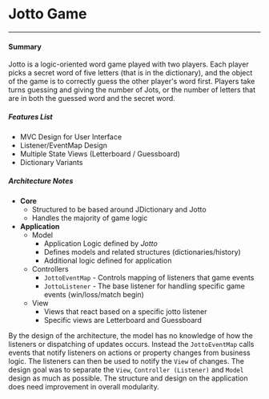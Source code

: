 # Jotto Game 
***
#### Summary

Jotto is a logic-oriented word game played with two players. Each player picks a secret word of five letters (that is in the dictionary), and the object of the game is to correctly guess the other player's word first. Players take turns guessing and giving the number of Jots, or the number of letters that are in both the guessed word and the secret word.

##### Features List

* MVC Design for User Interface
* Listener/EventMap Design
* Multiple State Views (Letterboard / Guessboard)	
* Dictionary Variants
	
##### Architecture Notes	

* **Core**
	* Structured to be based around JDictionary and Jotto
	* Handles the majority of game logic
* **Application**
	* Model
		* Application Logic defined by *Jotto*
		* Defines models and related structures (dictionaries/history)
		* Additional logic defined for application
	* Controllers
		* `JottoEventMap` - Controls mapping of listeners that game events
		* `JottoListener` - The base listener for handling specific game events (win/loss/match begin)
	* View
		* Views that react based on a specific jotto listener
		* Specific views are Letterboard and Guessboard
		
By the design of the architecture, the model has no knowledge of how the listeners or dispatching of updates occurs.  Instead the `JottoEventMap` calls events that notify listeners on actions or property changes from business logic.  The listeners can then be used to notify the `View` of changes.  The design goal was to separate the `View`, `Controller (Listener)` and `Model` design as much as possible.  The structure and design on the application does need improvement in overall modularity.
